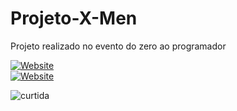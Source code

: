 # Projeto-X-Men
Projeto realizado no evento do zero ao programador

[![Website](https://img.shields.io/badge/Website-39E09B?style=for-the-badge&logo=Website&logoColor=white)](https://projeto-xmen.netlify.app/) 
<br/>
[![Website](https://img.shields.io/badge/Acesse%20o%20meu-Website-39E09B?style=for-the-badge&logo=Website&logoColor=white)](https://projeto-xmen.netlify.app/)

![curtida](https://img.shields.io/badge/Deixa%20o-%E2%9D%A4-red.svg?style=flat)
